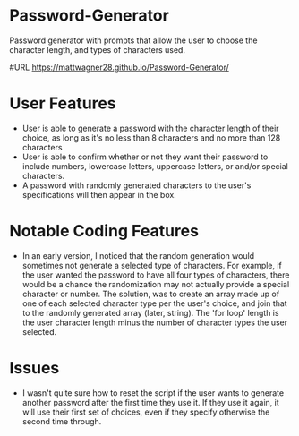 # Password-Generator
Password generator with prompts that allow the user to choose the character length, and types of characters used.

#URL 
https://mattwagner28.github.io/Password-Generator/

# User Features
- User is able to generate a password with the character length of their choice, as long as it's no less than 8 characters and no more than 128 characters 
- User is able to confirm whether or not they want their password to include numbers, lowercase letters, uppercase letters, or and/or special characters.
- A password with randomly generated characters to the user's specifications will then appear in the box. 

# Notable Coding Features
- In an early version, I noticed that the random generation would sometimes not generate a selected type of characters. For example, if the user wanted the password to have all four types of characters, there would be a chance the randomization may not actually provide a special character or number. The solution, was to create an array made up of one of each selected character type per the user's choice, and join that to the randomly generated array (later, string). The 'for loop' length is the user character length minus the number of character types the user selected.

# Issues
- I wasn't quite sure how to reset the script if the user wants to generate another password after the first time they use it. If they use it again, it will use their first set of choices, even if they specify otherwise the second time through. 
